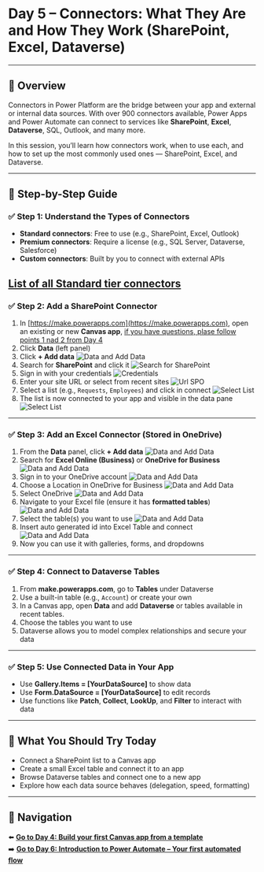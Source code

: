 # Day 5 – Connectors: What They Are and How They Work (SharePoint, Excel, Dataverse)

---

## 📝 Overview

Connectors in Power Platform are the bridge between your app and external or internal data sources. With over 900 connectors available, Power Apps and Power Automate can connect to services like **SharePoint**, **Excel**, **Dataverse**, SQL, Outlook, and many more.

In this session, you’ll learn how connectors work, when to use each, and how to set up the most commonly used ones — SharePoint, Excel, and Dataverse.

---

## 🧭 Step-by-Step Guide

### ✅ Step 1: Understand the Types of Connectors

- **Standard connectors**: Free to use (e.g., SharePoint, Excel, Outlook)
- **Premium connectors**: Require a license (e.g., SQL Server, Dataverse, Salesforce)
- **Custom connectors**: Built by you to connect with external APIs

[List of all Standard tier connectors](https://learn.microsoft.com/en-us/connectors/connector-reference/connector-reference-standard-connectors)
---

### ✅ Step 2: Add a SharePoint Connector

1. In [https://make.powerapps.com](https://make.powerapps.com), open an existing or new **Canvas app**, [if you have questions, plase follow points 1 nad 2 from Day 4](https://github.com/felixbons/PowerPlatform/blob/main/PowerPlatform/Power%20Platform%2030%20days/Day04.md#-step-1-open-power-apps-maker-portal)
2. Click **Data** (left panel)
3. Click **+ Add data**
![Data and Add Data](/PowerPlatform/assets/PowerPlatform30days/Day5/Step1/2and3.png)
4. Search for **SharePoint** and click it
![Search for SharePoint](/PowerPlatform/assets/PowerPlatform30days/Day5/Step1/4.png)
5. Sign in with your credentials
![Credentials](/PowerPlatform/assets/PowerPlatform30days/Day5/Step1/5.png)
6. Enter your site URL or select from recent sites 
![Url SPO](/PowerPlatform/assets/PowerPlatform30days/Day5/Step1/6.png)
7. Select a list (e.g., `Requests`, `Employees`) and click in connect
![Select List](/PowerPlatform/assets/PowerPlatform30days/Day5/Step1/7.png)
8. The list is now connected to your app and visible in the data pane
![Select List](/PowerPlatform/assets/PowerPlatform30days/Day5/Step1/8.png)

---

### ✅ Step 3: Add an Excel Connector (Stored in OneDrive)

1. From the **Data** panel, click **+ Add data**
![Data and Add Data](/PowerPlatform/assets/PowerPlatform30days/Day5/NextSteps/Step3_1.png)
2. Search for **Excel Online (Business)** or **OneDrive for Business**
![Data and Add Data](/PowerPlatform/assets/PowerPlatform30days/Day5/NextSteps/Step3_2.png)
3. Sign in to your OneDrive account
![Data and Add Data](/PowerPlatform/assets/PowerPlatform30days/Day5/NextSteps/Step3_3.png)
4. Choose a Location in OneDrive for Business
![Data and Add Data](/PowerPlatform/assets/PowerPlatform30days/Day5/NextSteps/Step3_4.png)
5. Select OneDrive
![Data and Add Data](/PowerPlatform/assets/PowerPlatform30days/Day5/NextSteps/Step3_5.png)
6. Navigate to your Excel file (ensure it has **formatted tables**)
![Data and Add Data](/PowerPlatform/assets/PowerPlatform30days/Day5/NextSteps/Step3_6.png)
7. Select the table(s) you want to use
![Data and Add Data](/PowerPlatform/assets/PowerPlatform30days/Day5/NextSteps/Step3_7.png)
8. Insert auto generated id into Excel Table and connect 
![Data and Add Data](/PowerPlatform/assets/PowerPlatform30days/Day5/NextSteps/Step3_8.png)
9. Now you can use it with galleries, forms, and dropdowns

---

### ✅ Step 4: Connect to Dataverse Tables

1. From **make.powerapps.com**, go to **Tables** under Dataverse
2. Use a built-in table (e.g., `Account`) or create your own
3. In a Canvas app, open **Data** and add **Dataverse** or tables available in recent tables.
4. Choose the tables you want to use
5. Dataverse allows you to model complex relationships and secure your data

---

### ✅ Step 5: Use Connected Data in Your App

- Use **Gallery.Items = [YourDataSource]** to show data
- Use **Form.DataSource = [YourDataSource]** to edit records
- Use functions like **Patch**, **Collect**, **LookUp**, and **Filter** to interact with data

---

## 🔎 What You Should Try Today

- Connect a SharePoint list to a Canvas app
- Create a small Excel table and connect it to an app
- Browse Dataverse tables and connect one to a new app
- Explore how each data source behaves (delegation, speed, formatting)

---

## 🔁 Navigation

⬅️ [**Go to Day 4: Build your first Canvas app from a template**](/PowerPlatform/Power%20Platform%2030%20days/Day04.md)  
➡️ [**Go to Day 6: Introduction to Power Automate – Your first automated flow**](/PowerPlatform/Power%20Platform%2030%20days/Day06.md)

